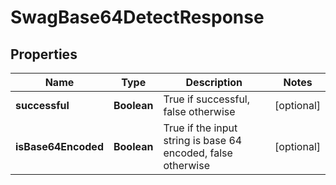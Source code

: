 
# SwagBase64DetectResponse

## Properties
Name | Type | Description | Notes
------------ | ------------- | ------------- | -------------
**successful** | **Boolean** | True if successful, false otherwise |  [optional]
**isBase64Encoded** | **Boolean** | True if the input string is base 64 encoded, false otherwise |  [optional]



